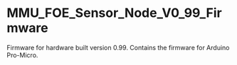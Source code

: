 # MMU_FOE_Sensor_Node_V0_99_Firmware
Firmware for hardware built version 0.99. Contains the firmware for Arduino Pro-Micro. 
